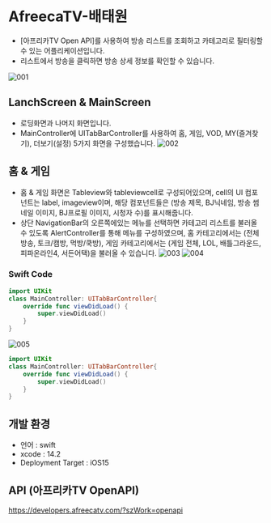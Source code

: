 # AfreecaTV-배태원
- [아프리카TV Open API]를 사용하여 방송 리스트를 조회하고 카테고리로 필터링할 수 있는 어플리케이션입니다.
- 리스트에서 방송을 클릭하면 방송 상세 정보를 확인할 수 있습니다.


![001](https://user-images.githubusercontent.com/43931412/211161982-5d581f41-b1d2-44e6-b799-090aa9f58060.png)

## LanchScreen & MainScreen
- 로딩화면과 나머지 화면입니다.
- MainController에 UITabBarController를 사용하여 홈, 게임, VOD, MY(즐겨찾기), 더보기(설정) 5가지 화면을 구성했습니다.
![002](https://user-images.githubusercontent.com/43931412/211161986-0d09f9b6-39c9-44a5-9603-8d5583b5978c.png)

## 홈 & 게임
- 홈 & 게임 화면은 Tableview와 tableviewcell로 구성되어있으며, cell의 UI 컴포넌트는 label, imageview이며, 해당 컴포넌트들은 (방송 제목, BJ닉네임, 방송 썸네일 이미지, BJ프로필 이미지, 시청자 수)를 표시해줍니다.
- 상단 NavigationBar의 오른쪽에있는 메뉴를 선택하면 카테고리 리스트를 불러올 수 있도록 AlertController를 통해 메뉴를 구성하였으며, 홈 카테고리에서는 (전체방송, 토크/캠방, 먹방/쿡방), 게임 카테고리에서는 (게임 전체, LOL, 배틀그라운드, 피파온라인4, 서든어택)을 불러올 수 있습니다.
![003](https://user-images.githubusercontent.com/43931412/211161992-2a849572-5c83-43a0-8133-d3b19bf73fff.png)
![004](https://user-images.githubusercontent.com/43931412/211161999-7bf078a6-007a-4ce4-8349-c89b44df13c5.png)
### Swift Code
```swift
import UIKit
class MainController: UITabBarController{
    override func viewDidLoad() {
        super.viewDidLoad()
    }
}
```

![005](https://user-images.githubusercontent.com/43931412/211162001-ec67d9c3-4b00-41f6-b77c-8aa5fa79996f.png)


```swift
import UIKit
class MainController: UITabBarController{
    override func viewDidLoad() {
        super.viewDidLoad()
    }
}
```

## 개발 환경

- 언어 : swift
- xcode : 14.2
- Deployment Target : iOS15

## API (아프리카TV OpenAPI)

https://developers.afreecatv.com/?szWork=openapi
